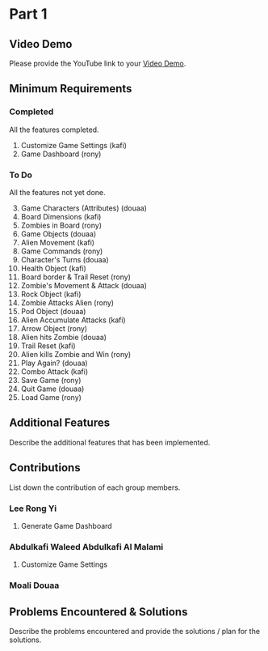 # Part 1

## Video Demo

Please provide the YouTube link to your [Video Demo](https://youtube.com).

## Minimum Requirements

### Completed

All the features completed.

1. Customize Game Settings (kafi)
2. Game Dashboard (rony)

### To Do

All the features not yet done.

3. Game Characters (Attributes) (douaa)
4. Board Dimensions (kafi)
5. Zombies in Board (rony)
6. Game Objects (douaa)
7. Alien Movement (kafi)
8. Game Commands (rony)
9. Character's Turns (douaa)
10. Health Object (kafi)
11. Board border & Trail Reset (rony)
12. Zombie's Movement & Attack (douaa)
13. Rock Object (kafi)
14. Zombie Attacks Alien (rony)
15. Pod Object (douaa)
16. Alien Accumulate Attacks (kafi)
17. Arrow Object (rony)
18. Alien hits Zombie (douaa)
19. Trail Reset (kafi)
20. Alien kills Zombie and Win (rony)
21. Play Again? (douaa)
22. Combo Attack (kafi)
23. Save Game (rony)
24. Quit Game (douaa)
25. Load Game (rony)

## Additional Features

Describe the additional features that has been implemented.

## Contributions

List down the contribution of each group members.

### Lee Rong Yi

1. Generate Game Dashboard

### Abdulkafi Waleed Abdulkafi Al Malami

1. Customize Game Settings

### Moali Douaa

## Problems Encountered & Solutions

Describe the problems encountered and provide the solutions / plan for the solutions.


